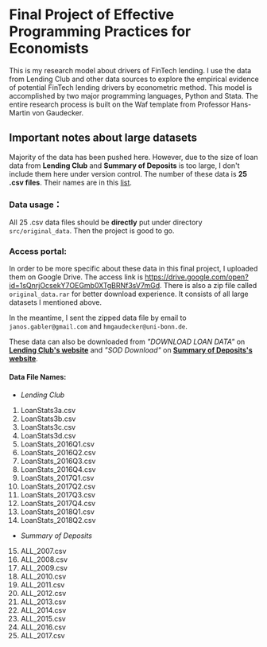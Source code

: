 # Final Project of Effective Programming Practices for Economists
This is my research model about drivers of FinTech lending. I use the data from Lending Club and other data sources to explore the empirical evidence of potential FinTech lending drivers by econometric method. This model is accomplished by two major programming languages, Python and Stata. The entire research process is built on the Waf template from Professor Hans-Martin von Gaudecker.

## Important notes about large datasets
Majority of the data has been pushed here. However, due to the size of loan data from **Lending Club** and **Summary of Deposits** is too large, I don't include them here under version control. The number of these data is **25 .csv files**. Their names are in this [list](#names). 

### Data usage：
All 25 .csv data files should be **directly** put under directory `src/original_data`. Then the project is good to go.

### Access portal:
In order to be more specific about these data in this final project, I uploaded them on Google Drive. The access link is https://drive.google.com/open?id=1sQnrjOcsekY7OEGmb0XTgBRNf3sV7mGd. There is also a zip file called `original_data.rar` for better download experience. It consists of all large datasets I mentioned above.

In the meantime, I sent the zipped data file by email to `janos.gabler@gmail.com` and `hmgaudecker@uni-bonn.de`.

These data can also be downloaded from *"DOWNLOAD LOAN DATA"* on [**Lending Club's website**](https://www.lendingclub.com/info/download-data.action) and *"SOD Download"* on [**Summary of Deposits's website**](https://www5.fdic.gov/sod/dynaDownload.asp?barItem=6).



<span id="names"></span>
#### Data File Names: 
* *Lending Club*
1. LoanStats3a.csv
2. LoanStats3b.csv
3. LoanStats3c.csv
4. LoanStats3d.csv
5. LoanStats_2016Q1.csv
6. LoanStats_2016Q2.csv
7. LoanStats_2016Q3.csv
8. LoanStats_2016Q4.csv
9. LoanStats_2017Q1.csv
10. LoanStats_2017Q2.csv
11. LoanStats_2017Q3.csv
12. LoanStats_2017Q4.csv
13. LoanStats_2018Q1.csv
14. LoanStats_2018Q2.csv
* *Summary of Deposits*
15. ALL_2007.csv
16. ALL_2008.csv
17. ALL_2009.csv
18. ALL_2010.csv
19. ALL_2011.csv
20. ALL_2012.csv
21. ALL_2013.csv
22. ALL_2014.csv
23. ALL_2015.csv
24. ALL_2016.csv
25. ALL_2017.csv
